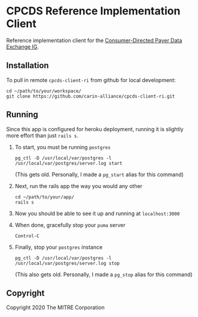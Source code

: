 # CPCDS Reference Implementation Client

Reference implementation client for the [Consumer-Directed Payer Data Exchange IG](https://build.fhir.org/ig/HL7/carin-bb/index.html).

## Installation

To pull in remote `cpcds-client-ri` from github for local development:

```
cd ~/path/to/your/workspace/
git clone https://github.com/carin-alliance/cpcds-client-ri.git
```

## Running

Since this app is configured for heroku deployment, running it is slightly 
more effort than just `rails s`.

1. To start, you must be running `postgres`

    ```
    pg_ctl -D /usr/local/var/postgres -l /usr/local/var/postgres/server.log start
    ```
    (This gets old. Personally, I made a `pg_start` alias for this command)

2. Next, run the rails app the way you would any other

    ```
    cd ~/path/to/your/app/
    rails s
    ```

3. Now you should be able to see it up and running at `localhost:3000`

4. When done, gracefully stop your `puma` server

    ```
    Control-C
    ```

5. Finally, stop your `postgres` instance

    ```
    pg_ctl -D /usr/local/var/postgres -l /usr/local/var/postgres/server.log stop
    ```
    (This also gets old. Personally, I made a `pg_stop` alias for this command)

## Copyright

Copyright 2020 The MITRE Corporation
